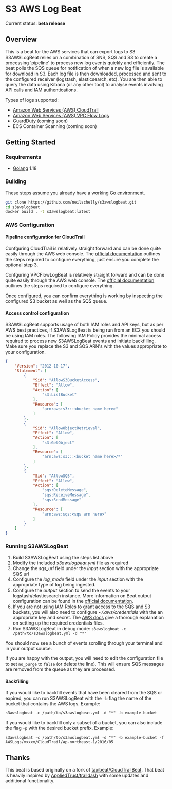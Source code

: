 # S3 AWS Log Beat

Current status: **beta release**

## Overview

This is a beat for the AWS services that can export logs to S3  S3AWSLogBeat relies on a combination of SNS, SQS and S3 to create a processing 'pipeline' to process new log events quickly and efficiently.  The beat polls the SQS queue for notification of when a new log file is available for download in S3.  Each log file is then downloaded, processed and sent to the configured receiver (logstash, elasticsearch, etc).  You are then able to query the data using Kibana (or any other tool) to analyse events involving API calls and IAM authentications.

Types of logs supported:
* [Amazon Web Services (AWS) CloudTrail](https://aws.amazon.com/cloudtrail/)
* [Amazon Web Services (AWS) VPC Flow Logs](https://docs.aws.amazon.com/vpc/latest/userguide/flow-logs.html)
* GuardDuty (coming soon)
* ECS Container Scanning (coming soon)

## Getting Started
### Requirements

* [Golang](https://golang.org/dl/) 1.18

### Building

These steps assume you already have a working [Go environment](https://golang.org/doc/install).

```bash
git clone https://github.com/neilschelly/s3awslogbeat.git
cd s3awslogbeat
docker build . -t s3awslogbeat:latest
```

### AWS Configuration
#### Pipeline configuration for CloudTrail

Confguring CloudTrail is relatively straight forward and can be done quite easily through the AWS web console.  The [official documentation](http://docs.aws.amazon.com/awscloudtrail/latest/userguide/cloudtrail-create-and-update-a-trail.html) outlines the steps required to configure everything, just ensure you complete the optional step 3.

Confguring VPCFlowLogBeat is relatively straight forward and can be done quite easily through the AWS web console.  The [official documentation](https://docs.aws.amazon.com/vpc/latest/userguide/flow-logs.html) outlines the steps required to configure everything.

Once configured, you can confirm everything is working by inspecting the configured S3 bucket as well as the SQS queue.

#### Access control configuration

S3AWSLogBeat supports usage of both IAM roles and API keys, but as per AWS best practices, if S3AWSLogBeat is being run from an EC2 you should be using IAM roles.  The following IAM Policy provides the minimal access required to process new S3AWSLogBeat events and initiate backfilling.  Make sure you replace the S3 and SQS ARN's with the values appropriate to your configuration.

```JSON
{
    "Version": "2012-10-17",
    "Statement": [
        {
            "Sid": "AllowS3BucketAccess",
            "Effect": "Allow",
            "Action": [
                "s3:ListBucket"
            ],
            "Resource": [
                "arn:aws:s3:::<bucket name here>"
            ]
        },
        {
            "Sid": "AllowObjectRetrieval",
            "Effect": "Allow",
            "Action": [
                "s3:GetObject"
            ],
            "Resource": [
                "arn:aws:s3:::<bucket name here>/*"
            ]
        },
        {
            "Sid": "AllowSQS",
            "Effect": "Allow",
            "Action": [
                "sqs:DeleteMessage",
                "sqs:ReceiveMessage",
                "sqs:SendMessage"
            ],
            "Resource": [
                "arn:aws:sqs:<sqs arn here>"
            ]
        }
    ]
}
```

### Running S3AWSLogBeat

1. Build S3AWSLogBeat using the steps list above
2. Modify the included *s3awslogbeat.yml* file as required
  1. Change the *sqs_url* field under the *input* section with the appropriate SQS url
  2. Configure the *log_mode* field under the *input* section with the appropriate type of log being ingested.
  3. Configure the *output* section to send the events to your logstash/elasticsearch instance.  More information on Beat output configuration can be found in the [official documentation](https://www.elastic.co/guide/en/beats/filebeat/current/filebeat-configuration-details.html). 
3. If you are not using IAM Roles to grant access to the SQS and S3 buckets, you will also need to configure *~/.aws/credentials* with the an appropriate key and secret.  The [AWS docs](http://docs.aws.amazon.com/cli/latest/userguide/cli-chap-getting-started.html#cli-config-files) give a thorough explanation on setting up the required credentials files. 
4. Run S3AWSLogBeat in debug mode: `s3awslogbeat -c /path/to/s3awslogbeat.yml -d "*"`

You should now see a bunch of events scrolling through your terminal and in your output source.

If you are happy with the output, you will need to edit the configuration file to set `no_purge` to `false` (or delete the line). This will ensure SQS messages are removed from the queue as they are processed.

#### Backfilling

If you would like to backfill events that have been cleared from the SQS or expired, you can run S3AWSLogBeat with the `-b` flag the name of the bucket that contains the AWS logs.  Example:

`s3awslogbeat -c /path/to/s3awslogbeat.yml -d "*" -b example-bucket`

If you would like to backfill only a subset of a bucket, you can also include the flag `-p` with the desired bucket prefix.  Example: 

`s3awslogbeat -c /path/to/s3awslogbeat.yml -d "*" -b example-bucket -f AWSLogs/xxxxx/CloudTrail/ap-northeast-1/2016/05`

## Thanks

This beat is based originally on a fork of [taxibeat/CloudTrailBeat](https://github.com/taxibeat/cloudtrailbeat).
That beat is heavily inspired by [AppliedTrust/traildash](https://github.com/AppliedTrust/traildash) with some updates and additional functionality.

